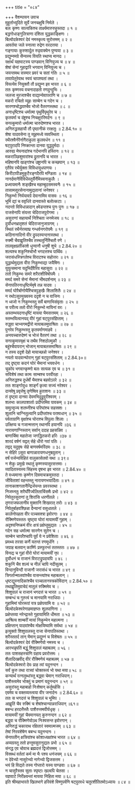 +++
title = "०८४"

+++
वैशम्पायन उवाच  
मुहूर्ताभ्युदिते सूर्ये जनचक्षुषि निर्मले ।  
बलः कृष्णः सात्यकिश्च तार्क्ष्यमारुरुहुस्तदा ॥ १ ॥  
बद्धगोधाङ्गुलित्राणा दंशिता युद्धकाङ्क्षिणः ।  
बिल्वोदकेश्वरं देवं नमस्कृत्य सुरोत्तमम् ॥ २ ॥  
आवर्तया जले स्नात्वा रुद्रेण वरदत्तया ।  
गङ्गायाः कुरुशार्दूल रुद्रवाक्येन पुण्यया ॥ ३ ॥  
प्रद्युम्नमग्रे सैन्यस्य वियति स्थाप्य मानदः ।  
रक्षार्थं यज्ञवाटस्य पाण्डवान् विनियुज्य च ॥ ४ ॥  
शेषां सेनां गुहाद्वारि भगवान् विनियुज्य च ।  
जयन्तमथ सस्मार प्रवरं च सतां गतिः ॥ ५ ॥  
तावापेतुरेवाथ स्वयं चापश्यतां तथा ।  
वियत्येव नियुक्तौ तौ प्रद्युम्न इव भारत ॥ ६ ॥  
ततः कृष्णस्य वचनादाहतो रणदुन्दुभिः ।  
जलजा मुरजाश्चैव वाद्यान्येवापराणि च ॥ ७ ॥  
मकरो रचितो व्यूहः साम्बेन च गदेन च ।  
सारणश्चोद्धवश्चैव भोजो वैतरणस्तथा ॥ ८ ॥  
अनाधृष्टिश्च धर्मात्मा पृथुर्विपृथुरेव च ।  
कृतवर्मा च दंष्ट्रश्च निचक्षुररिमर्दनः ॥ ९ ॥  
सनत्कुमारो धर्मात्मा चारुदेष्णश्च भारत ।  
अनिरुद्धसहायौ तौ पृष्ठानीकं ररक्षतुः ॥ 2.84.१० ॥  
शेषा यादवसेना तु व्यूहमध्ये व्यवस्थिता ।  
रथैरश्वैर्नरैर्नागैराकुला कुलवर्धन ॥ ११ ॥  
षट्पुरादपि निष्क्रान्ता दानवा युद्धदुर्मदाः ।  
आरुह्य मेघनादांश्च गर्दभानपि हस्तिनः ॥ १२ ॥  
मकराञ्छिशुमारांश्च द्रुतानपि च भारत ।  
महिषानपि खड्गांश्च उष्ट्रानपि च कच्छपान् ॥ १३ ॥  
एतैरेव रथैर्युक्ता विविधायुधपाणयः ।  
किरीटापीडमुकुटैरङ्गदैरपि मण्डिताः ॥ १४ ॥  
नानर्दमानैर्विविधैस्तूर्यैर्नेमिस्वनाकुलैः ।  
प्रध्मायमानैः शङ्खैश्च महाम्बुदसमस्वनैः ॥ १५ ॥  
तासामसुरसेनानामुद्यतानां जनेश्वर ।  
निकुम्भो निर्ययावग्रे देवानामिव वासवः ॥ १६ ॥  
भूमिं द्यां च ववृधिरे दानवास्ते बलोत्कटाः ।  
नदन्तो विविधान्नादान् क्ष्वेडन्तश्च पुनः पुनः ॥ १७ ॥  
राजसेनापि संयत्ता चेदिराजपुरोगमा ।  
असुराणां सहायार्थे निश्चिता जनमेजय ॥ १८ ॥  
दुर्योधनभ्रातृशतं चेदिराजानुजाग्रगम् ।  
स्थितं रथैर्नरव्याघ्र गन्धर्वनगरोपमैः ॥ १९ ॥  
कठिनानादिनो वीर द्रुपदस्यन्दनास्तथा ।  
रुक्मी चैवाह्वृतिश्चैव तस्थतुर्निश्चितौ रणे ।  
तालवृक्षप्रतीकाशे धुन्वानौ धनुषी शुभे ॥ 2.84.२० ॥  
शल्यश्च शकुनिश्चोभौ भगदत्तश्च पार्थिवः ।  
जरासंधस्त्रिगर्तश्च विराटश्च सहोत्तरः ॥ २१ ॥  
युद्धार्थमुद्यता वीरा निकुम्भाद्या जयैषिणः ।  
युयुत्समाना यदुभिर्देवैरिव महासुराः ॥ २२ ॥  
ततो निकुम्भः समरे शरैराशीविषोपमैः ।  
ममर्द समरे सेनां भैमानां भीमदर्शनाम् ॥ २३ ॥  
सेनापतिरनाधृष्टिर्ममृषे तन्न यादवः ।  
ममर्द घोरैर्बाणोघैश्चित्रपुङ्खैः शिलाशितैः ॥ २४ ॥  
न रथोऽसुरमुख्यस्य ददृशे न च वाजिनः ।  
न ध्वजो न निकुम्भस्तु सर्वे बाणाभिसंवृताः ॥ २५ ॥  
स परीत्य ततो वीरो निकुम्भो मायिनां वरः ।  
अस्तम्भयदनाधृष्टिं मायया भैमसत्तमम् ॥ २६ ॥  
स्तम्भयित्वानयद् वीरं गुहां षट्पुरसंज्ञिताम् ।  
रुद्ध्वा चाभ्यगमद्वीरो मायाबलमुपाश्रितः ॥ २७ ॥  
पुनरेव निकुम्भस्तु कृतवर्माणमाहवे ।  
अनयच्चारुदेष्णं च भोजं वैतरणं तथा ॥ २८ ॥  
सनत्कुमारमृक्षं च तथैव निशठोल्मुकौ ।  
बहूंश्चैवापरान् भोजान् मायाबलसमाश्रितः ॥ २९ ॥  
न तस्य ददृशे देहो मायाच्छन्नो जनेश्वर ।  
नयतो यादवान्घोरान् गुहां षट्पुरसंशिताम् ॥ 2.84.३०॥  
तद् दृष्ट्वा कदनं घोरं भैमानां भयवर्धनः ।  
चुकोप भगवान्कृष्णो बलः सत्यक एव च ॥ ३१ ॥  
सविशेषं तथा कामः साम्बश्च परवीरहा ।  
अनिरुद्धश्च दुर्धर्षो भैमाश्च बहवोऽपरे ॥ ३२ ॥  
ततः शार्ङ्गायुधः शार्ङ्गं कृत्वा सज्यं नरेश्वर ।  
दानवेषु प्रवृत्तेषु तृणेष्विव हुताशनः ॥ ३३ ॥  
तं दृष्ट्वा दानवा देवमभिदुद्रुवुरीश्वरम् ।  
शलभाः कालपाशार्ताः प्रदीप्तमिव पावकम् ॥ ३४ ॥  
समुत्सृज्य शतघ्नीश्च परिघांश्च सहस्रशः ।  
शूलानि चाग्नितुल्यानि प्रदीप्तांश्च परश्वधान् ॥ ३५ ॥  
पर्वताग्राणि वृक्षांश्च घोराश्च विपुलाः शिलाः ।  
उत्क्षिप्य च गजान्मत्तान् रथानपि हयानपि ॥३६ ॥  
नारायणाग्निस्तान् सर्वान् ददाह प्रहसन्निव ।  
बाणार्चिषा महातेजा जगद्धितकरो हरिः ॥३७ ॥  
शारदं वर्षणं यद्वत् सेहे धीरो गवां पतिः ।  
तद्वद् यदुवृषः सेहे बाणवर्षमरिंदमः ॥ ३८ ॥  
न सेहिरे ऽसुरा बाणान्नारायणधनुश्च्युतान् ।  
वर्षं पर्जन्यविहितं वालुकासेतवो यथा ॥ ३९॥  
न शेकुः प्रमुखे स्थातुं कृष्णस्यासुरसत्तमाः ।  
व्यादितास्यस्य सिंहस्य वृषभा इव भारत ॥ 2.84.४० ॥  
ते वध्यमानाः कृष्णेन दिवमाचक्रमुस्तदा ।  
जीविताशां वहन्तस्तु नारायणभयार्दिताः ॥ ४१ ॥  
तानाकाशगतानैन्द्रिर्जयन्तः प्रवरस्तथा ।  
निजघ्नतुः शरैर्घोरैर्ज्वलितार्चिसमैः प्रभो ॥ ४२ ॥  
निपेतुरसुराणां तु शिरांसि धरणीतले ।  
तृणराजफलानीव मुक्तानि शिखरात् तरोः ॥ ४३ ॥  
निपेतुर्बाहवश्छिन्ना दैन्यानां वसुधातले ।  
कालेनोपहता वीर पञ्चवक्त्रा इवोरगाः ॥ ४४ ॥  
रौक्मिणेयस्ततः सृष्ट्वा घोरां मायामयीं गुहाम् ।  
अदृश्यनिष्क्रमं वीरः क्षत्रं प्रक्षेप्तुमुद्यतः । ४५ ॥  
गदेन सह धर्मात्मा सारणेन सुतेन च ।  
साम्बेन चापरैश्चापि पूर्वं ये न प्रवेशिताः ॥ ४६ ॥  
प्रमथ्य तरसा कर्णे यतन्तं रणमूर्धनि ।  
जग्राह बलवान् कार्ष्णिः प्रस्फुरन्तं ततस्ततः ॥ ४७ ॥  
विनद्य च गुहां वीरो घोरां मायामयीं नृप ।  
दुर्योधनं च राजानं विराटद्रुपदावपि ॥ ४८ ।  
शकुनिं चैव शल्यं च नीलं चापि नदीसुतम् ।  
विन्दानुविन्दौ राजानौ जरासंधं च भारत ॥ ४९ ॥  
त्रिगर्तान्मालवांश्चैव वासन्त्यांश्च महाबलान् ।  
धृष्टद्युस्नादिकांश्चैव पञ्चालानस्त्रकोविदान् ॥ 2.84.५० ॥  
तथाह्वृतिमुवाचेदं मातुलं रुक्मिमेव च ।  
शिशुपालं च राजानं भगदत्तं च भारत ॥ ५१ ॥  
सम्बन्धं च गुरुत्वं च मानयामि नराधिपाः ।  
गुहामिमां घोररूपां यत्र प्रक्षेपयामि वः ॥ ५२ ॥  
बिल्वोदकेश्वरेणाहमाज्ञप्तः शूलपाणिना ।  
प्रक्षेप्तव्या नरेन्द्रास्ते गुहायामिति धीमता ॥ ५३ ॥  
आश्रित्य शाम्बरीं मायां निकुम्भेन महात्मना ।  
प्रक्षिप्तान् यादवांश्चैव मोक्षयिष्यामि सर्वथा ॥ ५४ ॥  
इत्युक्तो शिशुपालस्तु राजा सेनापतिस्तथा ।  
शरैस्ततर्द तान् भैमान् प्रद्युम्नं च विशेषतः ॥ ५५ ॥  
बिल्वोदकेश्वरं देवं रौक्मिणेयो नमस्य च ।  
आरभन्नृपतिं बद्धुं शिशुपालं महाबलम् ॥ ५६ ।  
ततः पाशसहस्त्राणि ग्रहाय प्रवरोत्तमः ।  
शैलादिरब्रवीद् वीरं रौक्मिणेयं महाबलम् ॥ ५७ ॥  
बिल्वोदकेश्वरो देवः प्राह त्वां यदुनन्दन ।  
सर्वं कुरु तथा रात्र्यां चोक्तस्त्वं भो यथा मया॥ ५८ ॥  
कन्यार्थं रत्नलुब्धांस्तु बद्ध्वा चेमान् नराधिपान्।  
पाशैस्त्वमेव भोक्तुं च प्रमाणं यदुनन्दन ॥ ५९ ॥  
असुरांस्तु महाबाहो निःशेषान् कर्तुमर्हसि ।  
एवमेव च वक्तव्यस्त्वया वीर जनार्दनः ॥ 2.84.६० ॥  
ततः स भगदत्तं च शिशुपालं च भूमिप ।  
आह्वृतिं चैव रुक्मिं च शेषांश्चान्यान्नराधिपान् ॥६१॥  
बबन्ध हरदत्तैस्तैः पाशैरुत्तमवीर्यधृक् ।  
मायामयीं गुहां चैवमानयत् कुरुनन्दन ॥ ६२ ॥  
बद्ध्वा च रौक्मिणेयोऽथ निःश्वसन्त इवोरगान् ।  
अनिरुद्धं चकाराथ रक्षितारं स्वमात्मजम् ॥ ६३ ॥  
तेषां निरवशेषेण बबन्ध यदुनन्दनः ।  
सेनापतीन् क्षत्रियांश्च कोशाध्यक्षांश्च भारत ॥ ६४ ॥  
अव्यग्रस्तु ततो हन्तुमसुरानुद्यतः प्रभो ॥ ६५ ॥  
संनद्ध एव चोवाच ब्रह्मदत्तं द्विजोत्तमम् ।  
विस्रब्धं वर्ततां कर्म मा भैः पश्य धनंजयम् ॥ ६६ ॥  
न देवेभ्यो नासुरेभ्यो नागेभ्यो द्विजसत्तम ।  
भयं हि विद्यते तस्य गोप्तारो यस्य पाण्डवाः ॥ ६७ ॥  
न चासुरैस्तव सुताः स्पृष्टाः खल्वपि चेतसा ।  
यज्ञवाटे निरीक्ष्यन्तां मायया निहिता मया ॥ ६८ ॥  
इति श्रीमहाभारते खिलभागे हरिवंशे विष्णुपर्वणि षट्पुरवधे चतुरशीतितमोऽध्यायः ॥ ८४ ॥